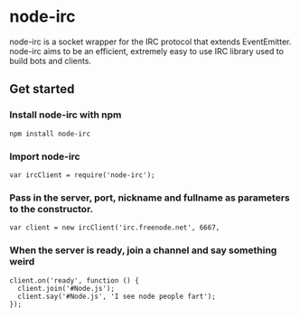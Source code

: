 node-irc
=============

node-irc is a socket wrapper for the IRC protocol that extends EventEmitter. node-irc aims to be an efficient, extremely easy to use IRC library used to build bots and clients.

Get started
-------------

### Install node-irc with npm

```
npm install node-irc
```

### Import node-irc


```
var ircClient = require('node-irc');
```

### Pass in the server, port, nickname and fullname as parameters to the constructor.

```
var client = new ircClient('irc.freenode.net', 6667,
```

### When the server is ready, join a channel and say something weird

```
client.on('ready', function () {
  client.join('#Node.js');
  client.say('#Node.js', 'I see node people fart');
});
```
